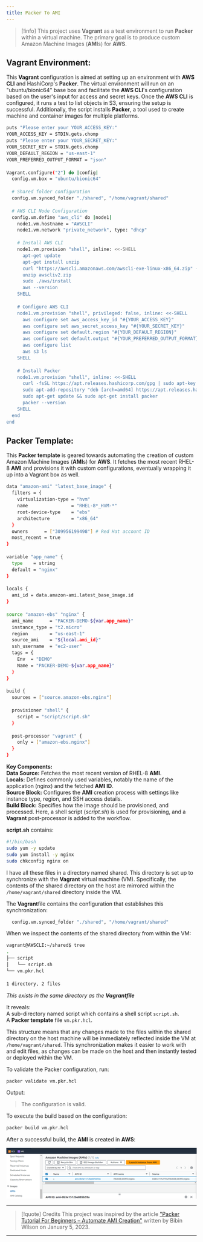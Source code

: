 ```yaml
---
title: Packer To AMI
---
```


> [!info]
> This project uses **Vagrant** as a test environment to run **Packer** within a virtual machine. The primary goal is to produce custom Amazon Machine Images (**AMI**s) for **AWS**. 

## Vagrant Environment: 
This **Vagrant** configuration is aimed at setting up an environment with **AWS CLI** and HashiCorp's **Packer**. The virtual environment will run on an "ubuntu/bionic64" base box and facilitate the **AWS CLI**'s configuration based on the user's input for access and secret keys. Once the **AWS CLI** is configured, it runs a test to list objects in S3, ensuring the setup is successful. Additionally, the script installs **Packer**, a tool used to create machine and container images for multiple platforms.

```bash
puts "Please enter your YOUR_ACCESS_KEY:"
YOUR_ACCESS_KEY = STDIN.gets.chomp
puts "Please enter your YOUR_SECRET_KEY:"
YOUR_SECRET_KEY = STDIN.gets.chomp
YOUR_DEFAULT_REGION = "us-east-1" 
YOUR_PREFERRED_OUTPUT_FORMAT = "json"

Vagrant.configure("2") do |config|
  config.vm.box = "ubuntu/bionic64"
  
  # Shared folder configuration
  config.vm.synced_folder "./shared", "/home/vagrant/shared"

  # AWS CLI Node Configuration
  config.vm.define "aws_cli" do |node1|
    node1.vm.hostname = "AWSCLI"
    node1.vm.network "private_network", type: "dhcp"
    
    # Install AWS CLI
    node1.vm.provision "shell", inline: <<-SHELL 
      apt-get update
      apt-get install unzip
      curl "https://awscli.amazonaws.com/awscli-exe-linux-x86_64.zip" -o "awscliv2.zip"
      unzip awscliv2.zip
      sudo ./aws/install
      aws --version
    SHELL
    
    # Configure AWS CLI
    node1.vm.provision "shell", privileged: false, inline: <<-SHELL
      aws configure set aws_access_key_id "#{YOUR_ACCESS_KEY}"
      aws configure set aws_secret_access_key "#{YOUR_SECRET_KEY}"
      aws configure set default.region "#{YOUR_DEFAULT_REGION}"
      aws configure set default.output "#{YOUR_PREFERRED_OUTPUT_FORMAT}"
      aws configure list
      aws s3 ls
    SHELL

    # Install Packer
    node1.vm.provision "shell", inline: <<-SHELL 
      curl -fsSL https://apt.releases.hashicorp.com/gpg | sudo apt-key add -
      sudo apt-add-repository "deb [arch=amd64] https://apt.releases.hashicorp.com $(lsb_release -cs) main"
      sudo apt-get update && sudo apt-get install packer
      packer --version
    SHELL
  end
end
```


## Packer Template:
This **Packer template** is geared towards automating the creation of custom Amazon Machine Images (**AMI**s) for **AWS**. It fetches the most recent RHEL-8 **AMI** and provisions it with custom configurations, eventually wrapping it up into a Vagrant box as well.

```bash
data "amazon-ami" "latest_base_image" {
  filters = {
    virtualization-type = "hvm"
    name                = "RHEL-8*_HVM-*"
    root-device-type    = "ebs"
    architecture        = "x86_64"
  }
  owners      = ["309956199498"] # Red Hat account ID
  most_recent = true
}

variable "app_name" {
  type    = string
  default = "nginx"
}

locals {
  ami_id = data.amazon-ami.latest_base_image.id
}

source "amazon-ebs" "nginx" {
  ami_name      = "PACKER-DEMO-${var.app_name}"
  instance_type = "t2.micro"
  region        = "us-east-1"
  source_ami    = "${local.ami_id}"
  ssh_username  = "ec2-user"
  tags = {
    Env  = "DEMO"
    Name = "PACKER-DEMO-${var.app_name}"
  }
}

build {
  sources = ["source.amazon-ebs.nginx"]

  provisioner "shell" {
    script = "script/script.sh"
  }

  post-processor "vagrant" {
    only = ["amazon-ebs.nginx"]
  }
}
```


**Key Components:**  
**Data Source:** Fetches the most recent version of RHEL-8 **AMI**.  
**Locals:** Defines commonly used variables, notably the name of the application (nginx) and the fetched **AMI ID**.  
**Source Block:** Configures the **AMI** creation process with settings like instance type, region, and SSH access details.  
**Build Block:** Specifies how the image should be provisioned, and processed. Here, a shell script (*script.sh*) is used for provisioning, and a **Vagrant** post-processor is added to the workflow.  

**script.sh** contains:
```bash
#!/bin/bash
sudo yum -y update
sudo yum install -y nginx
sudo chkconfig nginx on
```


I have all these files in a directory named shared. This directory is set up to synchronize with the **Vagrant** virtual machine (VM). Specifically, the contents of the shared directory on the host are mirrored within the `/home/vagrant/shared` directory inside the VM.  

The **Vagrant**file contains the configuration that establishes this synchronization:
``` bash
  config.vm.synced_folder "./shared", "/home/vagrant/shared"
```

When we inspect the contents of the shared directory from within the VM:
```bash
vagrant@AWSCLI:~/shared$ tree
.
├── script
│   └── script.sh
└── vm.pkr.hcl

1 directory, 2 files
```
*This exists in the same directory as the **Vagrantfile***

It reveals:  
A sub-directory named script which contains a shell script `script.sh`.  
A **Packer template** file `vm.pkr.hcl`.

This structure means that any changes made to the files within the shared directory on the host machine will be immediately reflected inside the VM at `/home/vagrant/shared`. This synchronization makes it easier to work with and edit files, as changes can be made on the host and then instantly tested or deployed within the VM.  


To validate the Packer configuration, run:
```bash
packer validate vm.pkr.hcl
```

Output:
> The configuration is valid.


To execute the build based on the configuration:
```bash
packer build vm.pkr.hcl
```

After a successful build, the **AMI** is created in **AWS**:  

![AMI AWS](images/Packer_To_AMI/AMI_Created.png)


---

> [!quote] Credits
> This project was inspired by the article ["Packer Tutorial For Beginners – Automate AMI Creation"](https://devopscube.com/packer-tutorial-for-beginners/) written by Bibin Wilson on January 5, 2023.
> 

---
